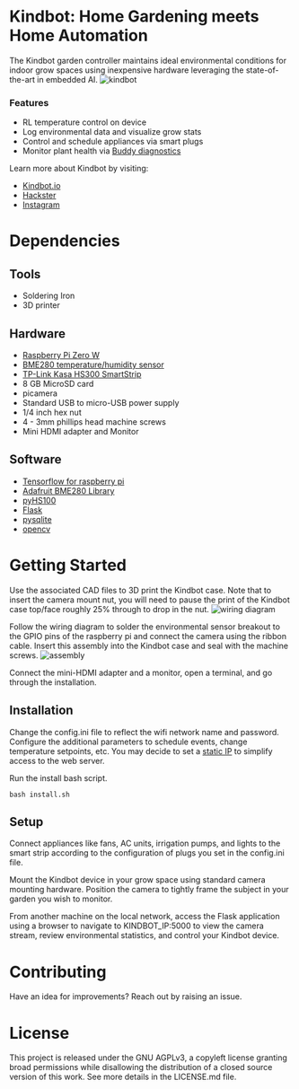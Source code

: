 # Kindbot: Home Gardening meets Home Automation

The Kindbot garden controller maintains ideal environmental conditions for indoor grow spaces using inexpensive hardware leveraging the state-of-the-art in embedded AI.
![kindbot](https://github.com/mayorquinmachines/kindbot/blob/master/kindbot_an_intro.gif?raw=true)

### Features
 * RL temperature control on device
 * Log environmental data and visualize grow stats
 * Control and schedule appliances via smart plugs
 * Monitor plant health via [Buddy diagnostics](https://buddy.kindbot.io)

Learn more about Kindbot by visiting:
 * [Kindbot.io](http://kindbot.io/)
 * [Hackster](https://www.hackster.io/kindbot/kindbot-smart-home-gardening-4c218a)
 * [Instagram](https://www.instagram.com/kindbot/)

# Dependencies


## Tools
 * Soldering Iron
 * 3D printer


## Hardware
 * [Raspberry Pi Zero W](https://www.raspberrypi.org/products/raspberry-pi-zero/)
 * [BME280 temperature/humidity sensor](https://www.adafruit.com/product/2652)
 * [TP-Link Kasa HS300 SmartStrip](https://www.kasasmart.com/us/products/smart-plugs/kasa-smart-wi-fi-power-strip-hs300)
 * 8 GB MicroSD card
 * picamera
 * Standard USB to micro-USB power supply
 * 1/4 inch hex nut
 * 4 - 3mm phillips head machine screws
 * Mini HDMI adapter and Monitor

## Software
 * [Tensorflow for raspberry pi](https://github.com/samjabrahams/tensorflow-on-raspberry-pi)
 * [Adafruit BME280 Library](https://github.com/adafruit/Adafruit_BME280_Library)
 * [pyHS100](https://github.com/GadgetReactor/pyHS100)
 * [Flask](http://flask.pocoo.org/)
 * [pysqlite](https://pypi.org/project/pysqlite/)
 * [opencv](https://pypi.org/project/opencv-python/)

# Getting Started

Use the associated CAD files to 3D print the Kindbot case. 
Note that to insert the camera mount nut, you will need to pause the print of the Kindbot case top/face roughly 25% through to drop in the nut.
![wiring diagram](http://kindbot.io/images/kindbot_diagram.png)

Follow the wiring diagram to solder the environmental sensor breakout to the GPIO pins of the raspberry pi and connect the camera using the ribbon cable.
Insert this assembly into the Kindbot case and seal with the machine screws.
![assembly](https://github.com/mayorquinmachines/kindbot/blob/master/assemble_kindbot.gif?raw=true)

Connect the mini-HDMI adapter and a monitor, open a terminal, and go through the installation.

## Installation

Change the config.ini file to reflect the wifi network name and password.
Configure the additional parameters to schedule events, change temperature setpoints, etc.
You may decide to set a [static IP](https://www.modmypi.com/blog/tutorial-how-to-give-your-raspberry-pi-a-static-ip-address) to simplify access to the web server.

Run the install bash script.
```
bash install.sh
```

## Setup

Connect appliances like fans, AC units, irrigation pumps, and lights to the smart strip according to the configuration of plugs you set in the config.ini file.

Mount the Kindbot device in your grow space using standard camera mounting hardware. 
Position the camera to tightly frame the subject in your garden you wish to monitor.

From another machine on the local network, access the Flask application using a browser to navigate to KINDBOT_IP:5000 to view the camera stream, review environmental statistics, and control your Kindbot device.


# Contributing

Have an idea for improvements? Reach out by raising an issue.

# License

This project is released under the GNU AGPLv3, a copyleft license granting broad permissions while disallowing the distribution of a closed source version of this work.
See more details in the LICENSE.md file.
